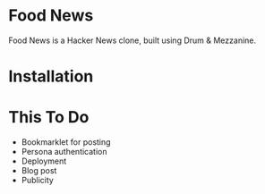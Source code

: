 
Food News
====

Food News is a Hacker News clone, built using Drum & Mezzanine.

Installation
============

<!-- Basic setup::

  $ hg clone ssh://hg@bitbucket.org/stephenmcd/drum
  $ cd drum
  $ pip install -r requirements.txt
  $ cp local_settings.py.template local_settings.py
  $ ./manage.py createdb --noinput
  $ ./manage.py runserver -->

This To Do
==========

- Bookmarklet for posting
- Persona authentication
- Deployment
- Blog post
- Publicity